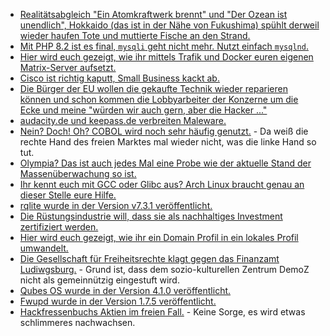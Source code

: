 * [Realitätsabgleich "Ein Atomkraftwerk brennt" und "Der Ozean ist unendlich", Hokkaido (das ist in der Nähe von Fukushima) spühlt derweil wieder haufen Tote und muttierte Fische an den Strand.](https://netzfrauen.org/2022/02/06/japan-5/)
* [Mit PHP 8.2 ist es final, `mysqli` geht nicht mehr. Nutzt einfach `mysqlnd`.](https://php.watch/versions/8.2/mysqli-libmysql-no-longer-supported)
* [Hier wird euch gezeigt, wie ihr mittels Trafik und Docker euren eigenen Matrix-Server aufsetzt.](https://goneuland.de/matrix-chattplattform-mittels-traefik-und-docker-installieren/)
* [Cisco ist richtig kaputt, Small Business kackt ab.](https://www.borncity.com/blog/2022/02/06/cisco-drama-kritische-schwachstellen-in-small-business-routern-feb-2022/)
* [Die Bürger der EU wollen die gekaufte Technik wieder reparieren können und schon kommen die Lobbyarbeiter der Konzerne um die Ecke und meine "würden wir auch gern, aber die Hacker ..."](https://netzpolitik.org/2022/lobbying-in-bruessel-mit-der-hackergefahr-gegen-das-recht-auf-reparatur/)
* [audacity.de und keepass.de verbreiten Maleware.](https://www.borncity.com/blog/2022/02/07/vorsicht-audacity-de-und-keepass-de-verbreiten-malware-feb-2022/)
* [Nein? Doch! Oh? COBOL wird noch sehr häufig genutzt.](https://www.borncity.com/blog/2022/02/06/cobol-markt-dreimal-grer-als-erwartet/) - Da weiß die rechte Hand des freien Marktes mal wieder nicht, was die linke Hand so tut.
* [Olympia? Das ist auch jedes Mal eine Probe wie der aktuelle Stand der Massenüberwachung so ist.](https://rdl.de/beitrag/olympia-sport-als-t-r-ffner-f-r-die-biometrische-massen-berwachung)
* [Ihr kennt euch mit GCC oder Glibc aus? Arch Linux braucht genau an dieser Stelle eure Hilfe.](https://www.phoronix.com/scan.php?page=news_item&px=Arch-Toolchain-Falling-Behind)
* [rqlite wurde in der Version v7.3.1 veröffentlicht.](https://github.com/rqlite/rqlite/releases/tag/v7.3.1)
* [Die Rüstungsindustrie will, dass sie als nachhaltiges Investment zertifiziert werden.](https://blog.fefe.de/?ts=9cfc4b64)
* [Hier wird euch gezeigt, wie ihr ein Domain Profil in ein lokales Profil umwandelt.](https://www.shellhacks.com/windows-migrate-domain-user-profile-to-local/)
* [Die Gesellschaft für Freiheitsrechte klagt gegen das Finanzamt Ludiwgsburg.](https://freiheitsrechte.org/pm-demoz-klage/) - Grund ist, dass dem sozio-kulturellen Zentrum DemoZ nicht als gemeinnützig eingestuft wird.
* [Qubes OS wurde in der Version 4.1.0 veröffentlicht.](https://lwn.net/Articles/884036/rss)
* [Fwupd wurde in der Version 1.7.5 veröffentlicht.](https://www.phoronix.com/scan.php?page=news_item&px=fwupd-1.7.5)
* [Hackfressenbuchs Aktien im freien Fall.](https://www.henning-uhle.eu/informatik/meta-aus-fuer-facebook-instagram-und-whatsapp?pk_campaign=feed&pk_kwd=meta-aus-fuer-facebook-instagram-und-whatsapp) - Keine Sorge, es wird etwas schlimmeres nachwachsen.
